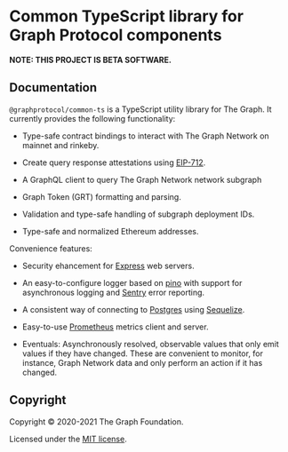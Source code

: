 # Common TypeScript library for Graph Protocol components

**NOTE: THIS PROJECT IS BETA SOFTWARE.**

## Documentation

`@graphprotocol/common-ts` is a TypeScript utility library for The Graph. It
currently provides the following functionality:

- Type-safe contract bindings to interact with The Graph Network on mainnet
  and rinkeby.

- Create query response attestations using
  [EIP-712](https://eips.ethereum.org/EIPS/eip-712).

- A GraphQL client to query The Graph Network network subgraph

- Graph Token (GRT) formatting and parsing.

- Validation and type-safe handling of subgraph deployment IDs.

- Type-safe and normalized Ethereum addresses.

Convenience features:

- Security ehancement for [Express](https://expressjs.com/) web servers.

- An easy-to-configure logger based on [pino](https://getpino.io/) with
  support for asynchronous logging and [Sentry](https://sentry.io) error
  reporting.

- A consistent way of connecting to [Postgres](https://www.postgresql.org/)
  using [Sequelize](https://sequelize.org/).

- Easy-to-use [Prometheus](https://prometheus.io/) metrics client and server.

- Eventuals: Asynchronously resolved, observable values that only emit values
  if they have changed. These are convenient to monitor, for instance, Graph
  Network data and only perform an action if it has changed.

## Copyright

Copyright &copy; 2020-2021 The Graph Foundation.

Licensed under the [MIT license](./LICENSE).
